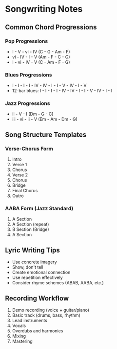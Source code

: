 # Songwriting Notes

## Common Chord Progressions

### Pop Progressions
- I - V - vi - IV (C - G - Am - F)
- vi - IV - I - V (Am - F - C - G)
- I - vi - IV - V (C - Am - F - G)

### Blues Progressions
- I - I - I - I - IV - IV - I - I - V - IV - I - V
- 12-bar blues: I - I - I - I - IV - IV - I - I - V - IV - I - I

### Jazz Progressions
- ii - V - I (Dm - G - C)
- iii - vi - ii - V (Em - Am - Dm - G)

## Song Structure Templates

### Verse-Chorus Form
1. Intro
2. Verse 1
3. Chorus
4. Verse 2
5. Chorus
6. Bridge
7. Final Chorus
8. Outro

### AABA Form (Jazz Standard)
1. A Section
2. A Section (repeat)
3. B Section (Bridge)
4. A Section

## Lyric Writing Tips

- Use concrete imagery
- Show, don't tell
- Create emotional connection
- Use repetition effectively
- Consider rhyme schemes (ABAB, AABA, etc.)

## Recording Workflow

1. Demo recording (voice + guitar/piano)
2. Basic track (drums, bass, rhythm)
3. Lead instruments
4. Vocals
5. Overdubs and harmonies
6. Mixing
7. Mastering
